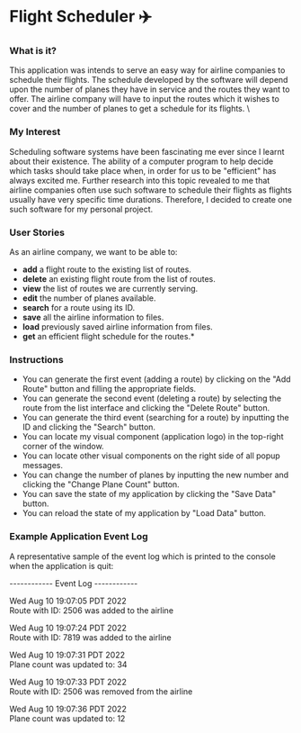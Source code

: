 # Flight Scheduler ✈️

### What is it? 

This application was intends to serve an easy way for airline companies 
to schedule their flights. The schedule developed by the software 
will depend upon the number of planes they have in service and 
the routes they want to offer. 
The airline company will have to input the routes which 
it wishes to cover and the number of planes to get a schedule 
for its flights. \

### My Interest

Scheduling software systems have been fascinating me ever since I
learnt about their existence. The ability of a computer program 
to help decide which tasks should take place when, in order for 
us to be "efficient" has always excited me. Further research into
this topic revealed to me that airline companies often use such
software to schedule their flights as flights usually have very
specific time durations. Therefore, I decided to create one such 
software for my personal project. 

### User Stories

As an airline company, we want to be able to: 
- **add** a flight route to the existing list of routes.
- **delete** an existing flight route from the list of routes.
- **view** the list of routes we are currently serving.
- **edit** the number of planes available.
- **search** for a route using its ID. 
- **save** all the airline information to files. 
- **load** previously saved airline information from files.
- **get** an efficient flight schedule for the routes.*

### Instructions

- You can generate the first event (adding a route) by clicking on the "Add Route" button and filling the appropriate fields. 
- You can generate the second event (deleting a route) by selecting the route from the list interface and clicking the "Delete Route" button.
- You can generate the third event (searching for a route) by inputting the ID and clicking the "Search" button.
- You can locate my visual component (application logo) in the top-right corner of the window. 
- You can locate other visual components on the right side of all popup messages. 
- You can change the number of planes by inputting the new number and clicking the "Change Plane Count" button.
- You can save the state of my application by clicking the "Save Data" button.
- You can reload the state of my application by "Load Data" button.

### Example Application Event Log 
A representative sample of the event log which is printed to the console when the application is quit:

------------ Event Log ------------

Wed Aug 10 19:07:05 PDT 2022 \
Route with ID: 2506 was added to the airline

Wed Aug 10 19:07:24 PDT 2022 \
Route with ID: 7819 was added to the airline

Wed Aug 10 19:07:31 PDT 2022 \
Plane count was updated to: 34

Wed Aug 10 19:07:33 PDT 2022 \
Route with ID: 2506 was removed from the airline

Wed Aug 10 19:07:36 PDT 2022 \
Plane count was updated to: 12
